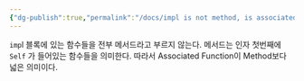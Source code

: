 ```yaml
---
{"dg-publish":true,"permalink":"/docs/impl is not method, is associated function/","title":"impl is not method, is associated function"}
---
```


`imp`l 블록에 있는 함수들을 전부 메서드라고 부르지 않는다. 메서드는 인자 첫번째에 `Self` 가 들어있는 함수들을 의미한다. 따라서 Associated Function이 Method보다 넓은 의미이다. 
